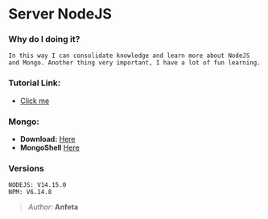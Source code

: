 # Server NodeJS

### **Why do I doing it?**
```
In this way I can consolidate knowledge and learn more about NodeJS and Mongo. Another thing very important, I have a lot of fun learning.
```

### **Tutorial Link:**

* [Click me](https://towardsdatascience.com/build-a-rest-api-with-node-express-and-mongodb-937ff95f23a5)


### **Mongo:**

* **Download:** [Here](https://www.mongodb.com/try/download/community)
* **MongoShell** [Here](https://docs.mongodb.com/v4.4/mongo/)



### **Versions**
```
NODEJS: V14.15.0
NPM: V6.14.8
```


> *Author:* <b>Anfeta</b>